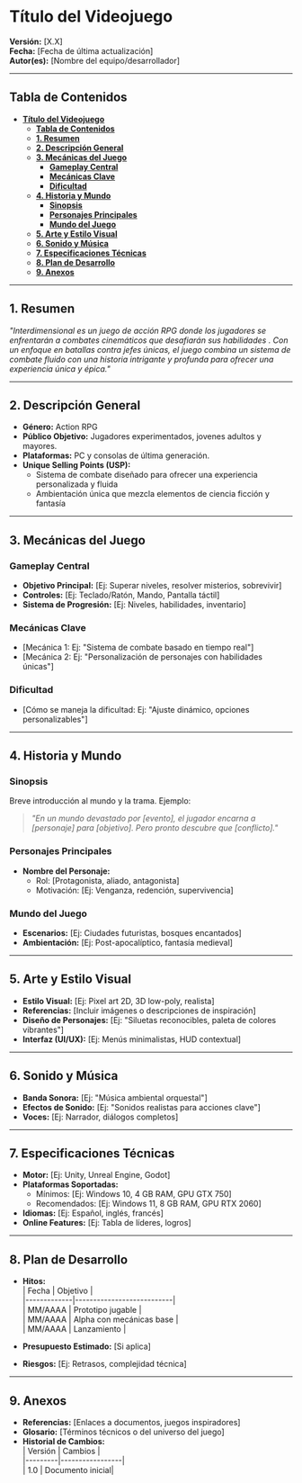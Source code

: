 # **Título del Videojuego**  
**Versión:** [X.X]  
**Fecha:** [Fecha de última actualización]  
**Autor(es):** [Nombre del equipo/desarrollador]  

---

## **Tabla de Contenidos**  
- [**Título del Videojuego**](#título-del-videojuego)
  - [**Tabla de Contenidos**](#tabla-de-contenidos)
  - [**1. Resumen**](#1-resumen)
  - [**2. Descripción General**](#2-descripción-general)
  - [**3. Mecánicas del Juego**](#3-mecánicas-del-juego)
    - [**Gameplay Central**](#gameplay-central)
    - [**Mecánicas Clave**](#mecánicas-clave)
    - [**Dificultad**](#dificultad)
  - [**4. Historia y Mundo**](#4-historia-y-mundo)
    - [**Sinopsis**](#sinopsis)
    - [**Personajes Principales**](#personajes-principales)
    - [**Mundo del Juego**](#mundo-del-juego)
  - [**5. Arte y Estilo Visual**](#5-arte-y-estilo-visual)
  - [**6. Sonido y Música**](#6-sonido-y-música)
  - [**7. Especificaciones Técnicas**](#7-especificaciones-técnicas)
  - [**8. Plan de Desarrollo**](#8-plan-de-desarrollo)
  - [**9. Anexos**](#9-anexos)

---

## **1. Resumen**  

 *"Interdimensional es un juego de acción RPG donde los jugadores se enfrentarán a combates cinemáticos que desafiarán sus habilidades . Con un enfoque en batallas contra jefes únicas, el juego combina un sistema de combate fluido con una historia intrigante y profunda para ofrecer una experiencia única y épica."*

---

## **2. Descripción General**  
- **Género:** Action RPG
- **Público Objetivo:** Jugadores experimentados, jovenes adultos y mayores.
- **Plataformas:** PC y consolas de última generación.
- **Unique Selling Points (USP):**  
  - Sistema de combate diseñado para ofrecer una experiencia personalizada y fluida 
  - Ambientación única que mezcla elementos de ciencia ficción y fantasía 

---

## **3. Mecánicas del Juego**  
### **Gameplay Central**  
- **Objetivo Principal:** [Ej: Superar niveles, resolver misterios, sobrevivir]  
- **Controles:** [Ej: Teclado/Ratón, Mando, Pantalla táctil]  
- **Sistema de Progresión:** [Ej: Niveles, habilidades, inventario]  

### **Mecánicas Clave**  
- [Mecánica 1: Ej: "Sistema de combate basado en tiempo real"]  
- [Mecánica 2: Ej: "Personalización de personajes con habilidades únicas"]  

### **Dificultad**  
- [Cómo se maneja la dificultad: Ej: "Ajuste dinámico, opciones personalizables"]  

---

## **4. Historia y Mundo**  
### **Sinopsis**  
Breve introducción al mundo y la trama. Ejemplo:  
> *"En un mundo devastado por [evento], el jugador encarna a [personaje] para [objetivo]. Pero pronto descubre que [conflicto]."*  

### **Personajes Principales**  
- **Nombre del Personaje:**  
  - Rol: [Protagonista, aliado, antagonista]  
  - Motivación: [Ej: Venganza, redención, supervivencia]  

### **Mundo del Juego**  
- **Escenarios:** [Ej: Ciudades futuristas, bosques encantados]  
- **Ambientación:** [Ej: Post-apocalíptico, fantasía medieval]  

---

## **5. Arte y Estilo Visual**  
- **Estilo Visual:** [Ej: Pixel art 2D, 3D low-poly, realista]  
- **Referencias:** [Incluir imágenes o descripciones de inspiración]  
- **Diseño de Personajes:** [Ej: "Siluetas reconocibles, paleta de colores vibrantes"]  
- **Interfaz (UI/UX):** [Ej: Menús minimalistas, HUD contextual]  

---

## **6. Sonido y Música**  
- **Banda Sonora:** [Ej: "Música ambiental orquestal"]  
- **Efectos de Sonido:** [Ej: "Sonidos realistas para acciones clave"]  
- **Voces:** [Ej: Narrador, diálogos completos]  

---

## **7. Especificaciones Técnicas**  
- **Motor:** [Ej: Unity, Unreal Engine, Godot]  
- **Plataformas Soportadas:**  
  - Mínimos: [Ej: Windows 10, 4 GB RAM, GPU GTX 750]  
  - Recomendados: [Ej: Windows 11, 8 GB RAM, GPU RTX 2060]  
- **Idiomas:** [Ej: Español, inglés, francés]  
- **Online Features:** [Ej: Tabla de líderes, logros]  

---

## **8. Plan de Desarrollo**  
- **Hitos:**  
  | Fecha       | Objetivo                  |  
  |-------------|---------------------------|  
  | MM/AAAA     | Prototipo jugable         |  
  | MM/AAAA     | Alpha con mecánicas base  |  
  | MM/AAAA     | Lanzamiento               |  

- **Presupuesto Estimado:** [Si aplica]  
- **Riesgos:** [Ej: Retrasos, complejidad técnica]  

---

## **9. Anexos**  
- **Referencias:** [Enlaces a documentos, juegos inspiradores]  
- **Glosario:** [Términos técnicos o del universo del juego]  
- **Historial de Cambios:**  
  | Versión | Cambios         |  
  |---------|-----------------|  
  | 1.0     | Documento inicial|  